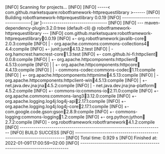 [INFO] Scanning for projects...
[INFO] 
[INFO] -----< com.github.marketsquare:robotframework-httprequestlibrary >------
[INFO] Building robotframework-httprequestlibrary 0.0.19
[INFO] --------------------------------[ jar ]---------------------------------
[INFO] 
[INFO] --- maven-dependency-plugin:3.2.0:tree (default-cli) @ robotframework-httprequestlibrary ---
[INFO] com.github.marketsquare:robotframework-httprequestlibrary:jar:0.0.19
[INFO] +- org.robotframework:javalib-core:jar:2.0.3:compile
[INFO] |  \- org.apache.commons:commons-collections4:jar:4.4:compile
[INFO] +- junit:junit:jar:4.13.2:test
[INFO] |  \- org.hamcrest:hamcrest-core:jar:1.3:test
[INFO] +- com.github.hi-fi:httpclient:jar:0.0.8:compile
[INFO] |  +- org.apache.httpcomponents:httpclient:jar:4.5.13:compile
[INFO] |  |  +- org.apache.httpcomponents:httpcore:jar:4.4.13:compile
[INFO] |  |  \- commons-codec:commons-codec:jar:1.11:compile
[INFO] |  +- org.apache.httpcomponents:httpmime:jar:4.5.13:compile
[INFO] |  \- org.apache.httpcomponents:httpclient-win:jar:4.5.13:compile
[INFO] |     +- net.java.dev.jna:jna:jar:4.5.2:compile
[INFO] |     \- net.java.dev.jna:jna-platform:jar:4.5.2:compile
[INFO] +- commons-io:commons-io:jar:2.11.0:compile
[INFO] +- org.apache.commons:commons-lang3:jar:3.12.0:compile
[INFO] +- org.apache.logging.log4j:log4j-api:jar:2.17.1:compile
[INFO] +- org.apache.logging.log4j:log4j-core:jar:2.17.1:compile
[INFO] +- com.google.code.gson:gson:jar:2.8.9:compile
[INFO] +- commons-logging:commons-logging:jar:1.2:compile
[INFO] +- org.python:jython:jar:2.7.2:compile
[INFO] \- org.robotframework:robotframework:jar:4.1.2:compile
[INFO] ------------------------------------------------------------------------
[INFO] BUILD SUCCESS
[INFO] ------------------------------------------------------------------------
[INFO] Total time:  0.929 s
[INFO] Finished at: 2022-01-09T17:00:59+02:00
[INFO] ------------------------------------------------------------------------
